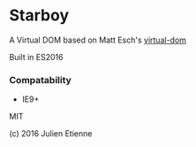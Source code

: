 # Starboy

A Virtual DOM based on Matt Esch's [virtual-dom](https://github.com/Matt-Esch/virtual-dom)

Built in ES2016

### Compatability
- IE9+ 

MIT 

(c) 2016 Julien Etienne 